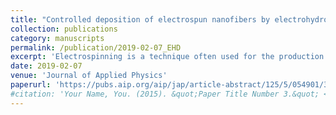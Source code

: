 ```yaml
---
title: "Controlled deposition of electrospun nanofibers by electrohydrodynamic deflection"
collection: publications
category: manuscripts
permalink: /publication/2019-02-07_EHD
excerpt: 'Electrospinning is a technique often used for the production of nanofibers composed of various polymers and ceramics. For enhanced material performance, it is desirable to obtain nanofibrous structures with a pre-determined microscopic fiber orientation and macroscopic geometry. However, it is challenging to control or predict the final deposition structure of an electrospun nanofiber due to the inherent instabilities induced along the polymer jet during the electrospinning process. Historically, mitigating these instabilities has been attempted electrically, magnetically, and mechanically with limited levels of success. Here, a new technique to electrically control the trajectory of an electrospun jet by electrohydrodynamic deflection is introduced. This protocol is achieved using a set of linearly actuated intermediary electrodes and a rapidly oscillating electric potential, driven by home-built AC amplifiers and a switching algorithm to control the amplitude, frequency, duty cycle, and the relative phase of the external electric field...'
date: 2019-02-07
venue: 'Journal of Applied Physics'
paperurl: 'https://pubs.aip.org/aip/jap/article-abstract/125/5/054901/346854/Controlled-deposition-of-electrospun-nanofibers-by?redirectedFrom=fulltext'
#citation: 'Your Name, You. (2015). &quot;Paper Title Number 3.&quot; <i>Journal 1</i>. 1(3).'
---
```

